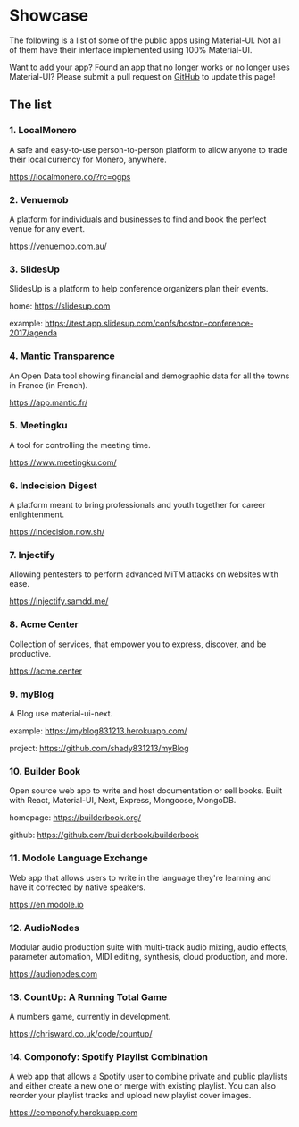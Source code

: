 # Showcase

The following is a list of some of the public apps using Material-UI. Not all of them have their interface implemented using 100% Material-UI.

Want to add your app? Found an app that no longer works or no longer uses Material-UI? Please submit a pull request on [GitHub](https://github.com/mui-org/material-ui) to update this page!

## The list

### 1. LocalMonero
  A safe and easy-to-use person-to-person platform to allow anyone to trade their local currency for Monero, anywhere.

  https://localmonero.co/?rc=ogps

### 2. Venuemob
  A platform for individuals and businesses to find and book the perfect venue for any event.

 https://venuemob.com.au/

### 3. SlidesUp
  SlidesUp is a platform to help conference organizers plan their events.

  home: https://slidesup.com

  example: https://test.app.slidesup.com/confs/boston-conference-2017/agenda

### 4. Mantic Transparence
  An Open Data tool showing financial and demographic data for all the towns in France (in French).

  https://app.mantic.fr/

### 5. Meetingku
  A tool for controlling the meeting time.

  https://www.meetingku.com/

### 6. Indecision Digest
  A platform meant to bring professionals and youth together for career enlightenment.

  https://indecision.now.sh/

### 7. Injectify
  Allowing pentesters to perform advanced MiTM attacks on websites with ease.

  https://injectify.samdd.me/

### 8. Acme Center
  Collection of services, that empower you to express, discover, and be productive.

  https://acme.center

### 9. myBlog
  A Blog use material-ui-next.

  example: https://myblog831213.herokuapp.com/

  project: https://github.com/shady831213/myBlog

### 10. Builder Book
  Open source web app to write and host documentation or sell books.
  Built with React, Material-UI, Next, Express, Mongoose, MongoDB.

  homepage: https://builderbook.org/

  github: https://github.com/builderbook/builderbook

### 11. Modole Language Exchange
  Web app that allows users to write in the language they're learning and have it corrected by native speakers.

  https://en.modole.io

### 12. AudioNodes
  Modular audio production suite with multi-track audio mixing, audio effects, parameter automation, MIDI editing, synthesis, cloud production, and more.
  
  https://audionodes.com

### 13. CountUp: A Running Total Game
  A numbers game, currently in development.
  
  https://chrisward.co.uk/code/countup/
  
### 14. Componofy: Spotify Playlist Combination
  A web app that allows a Spotify user to combine private and public playlists and either create a new one or merge with existing playlist. You can also reorder your playlist tracks and upload new playlist cover images.

  https://componofy.herokuapp.com